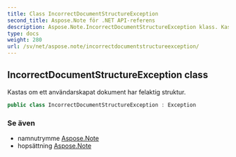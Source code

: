 ```yaml
---
title: Class IncorrectDocumentStructureException
second_title: Aspose.Note för .NET API-referens
description: Aspose.Note.IncorrectDocumentStructureException klass. Kastas om ett användarskapat dokument har felaktig struktur.
type: docs
weight: 280
url: /sv/net/aspose.note/incorrectdocumentstructureexception/
---
```

## IncorrectDocumentStructureException class

Kastas om ett användarskapat dokument har felaktig struktur.

```csharp
public class IncorrectDocumentStructureException : Exception
```

### Se även

* namnutrymme [Aspose.Note](../../aspose.note/)
* hopsättning [Aspose.Note](../../)


